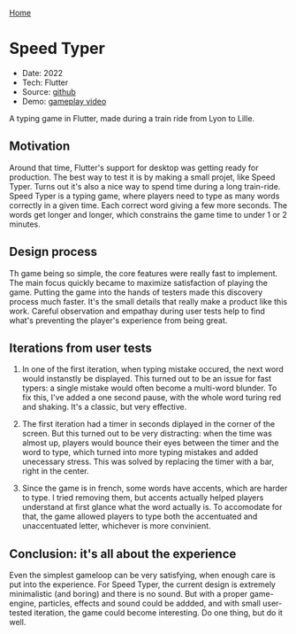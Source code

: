 [Home](/)

# Speed Typer
* Date: 2022
* Tech: Flutter
* Source: [github](https://github.com/thalkz/speed_typer)
* Demo: [gameplay video](/images/speedtyper.mp4)

A typing game in Flutter, made during a train ride from Lyon to Lille.

## Motivation

Around that time, Flutter's support for desktop was getting ready for production. The best way to test it is by making a small projet, like Speed Typer. Turns out it's also a nice way to spend time during a long train-ride. Speed Typer is a typing game, where players need to type as many words correctly in a given time. Each correct word giving a few more seconds. The words get longer and longer, which constrains the game time to under 1 or 2 minutes.

## Design process

Th game being so simple, the core features were really fast to implement. The main focus quickly became to maximize satisfaction of playing the game. Putting the game into the hands of testers made this discovery process much faster. It's the small details that really make a product like this work. Careful observation and empathay during user tests help to find what's preventing the player's experience from being great.

## Iterations from user tests

1) In one of the first iteration, when typing mistake occured, the next word would instanstly be displayed. This turned out to be an issue for fast typers: a single mistake would often become a multi-word blunder. To fix this, I've added a one second pause, with the whole word turing red and shaking. It's a classic, but very effective.

2) The first iteration had a timer in seconds diplayed in the corner of the screen. But this turned out to be very distracting: when the time was almost up, players would bounce their eyes between the timer and the word to type, which turned into more typing mistakes and added unecessary stress. This was solved by replacing the timer with a bar, right in the center.

3) Since the game is in french, some words have accents, which are harder to type. I tried removing them, but accents actually helped players understand at first glance what the word actually is. To accomodate for that, the game allowed players to type both the accentuated and unaccentuated letter, whichever is more convinient.

## Conclusion: it's all about the experience

Even the simplest gameloop can be very satisfying, when enough care is put into the experience. For Speed Typer, the current design is extremely minimalistic (and boring) and there is no sound. But with a proper game-engine, particles, effects and sound could be addded, and with small user-tested iteration, the game could become interesting. Do one thing, but do it well.

